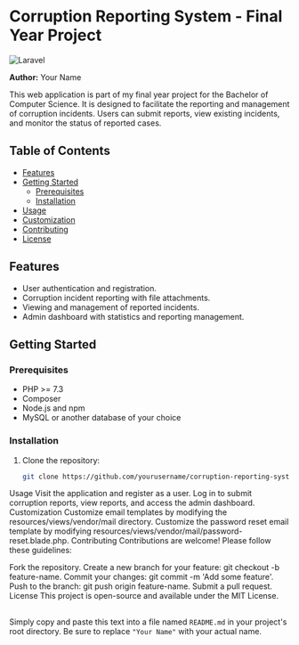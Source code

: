 # Corruption Reporting System - Final Year Project

![Laravel](https://img.shields.io/badge/Laravel-8.x-red.svg)

**Author:** Your Name

This web application is part of my final year project for the Bachelor of Computer Science. It is designed to facilitate the reporting and management of corruption incidents. Users can submit reports, view existing incidents, and monitor the status of reported cases.

## Table of Contents

- [Features](#features)
- [Getting Started](#getting-started)
  - [Prerequisites](#prerequisites)
  - [Installation](#installation)
- [Usage](#usage)
- [Customization](#customization)
- [Contributing](#contributing)
- [License](#license)

## Features

- User authentication and registration.
- Corruption incident reporting with file attachments.
- Viewing and management of reported incidents.
- Admin dashboard with statistics and reporting management.

## Getting Started

### Prerequisites

- PHP >= 7.3
- Composer
- Node.js and npm
- MySQL or another database of your choice

### Installation

1. Clone the repository:

   ```bash
   git clone https://github.com/yourusername/corruption-reporting-system.git
Usage
Visit the application and register as a user.
Log in to submit corruption reports, view reports, and access the admin dashboard.
Customization
Customize email templates by modifying the resources/views/vendor/mail directory.
Customize the password reset email template by modifying resources/views/vendor/mail/password-reset.blade.php.
Contributing
Contributions are welcome! Please follow these guidelines:

Fork the repository.
Create a new branch for your feature: git checkout -b feature-name.
Commit your changes: git commit -m 'Add some feature'.
Push to the branch: git push origin feature-name.
Submit a pull request.
License
This project is open-source and available under the MIT License.
##
Simply copy and paste this text into a file named `README.md` in your project's root directory. Be sure to replace `"Your Name"` with your actual name.
